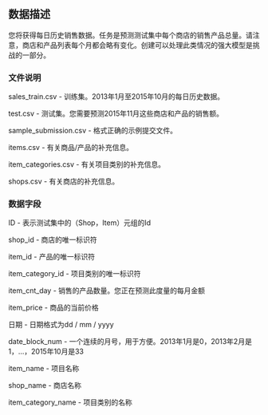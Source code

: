 ## 数据描述


您将获得每日历史销售数据。任务是预测测试集中每个商店的销售产品总量。请注意，商店和产品列表每个月都会略有变化。创建可以处理此类情况的强大模型是挑战的一部分。

### 文件说明

sales_train.csv - 训练集。2013年1月至2015年10月的每日历史数据。

test.csv - 测试集。您需要预测2015年11月这些商店和产品的销售额。

sample_submission.csv - 格式正确的示例提交文件。

items.csv - 有关商品/产品的补充信息。

item_categories.csv   - 有关项目类别的补充信息。

shops.csv - 有关商店的补充信息。


### 数据字段

ID  - 表示测试集中的（Shop，Item）元组的Id

shop_id - 商店的唯一标识符

item_id - 产品的唯一标识符

item_category_id - 项目类别的唯一标识符

item_cnt_day - 销售的产品数量。您正在预测此度量的每月金额

item_price - 商品的当前价格

日期  - 日期格式为dd / mm / yyyy

date_block_num - 一个连续的月号，用于方便。2013年1月是0，2013年2月是1，...，2015年10月是33

item_name  - 项目名称

shop_name - 商店名称

item_category_name - 项目类别的名称



